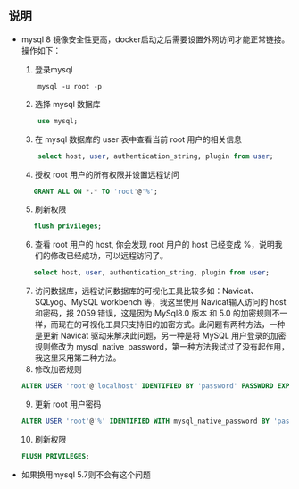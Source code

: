 ## 说明
- mysql 8 镜像安全性更高，docker启动之后需要设置外网访问才能正常链接。操作如下：

    1. 登录mysql
    ```shell
        mysql -u root -p
    ```
    2. 选择 mysql 数据库
    ```sql
        use mysql;
    ```
    3. 在 mysql 数据库的 user 表中查看当前 root 用户的相关信息
    ```sql
        select host, user, authentication_string, plugin from user; 
    ```
    4. 授权 root 用户的所有权限并设置远程访问
    ```sql
       GRANT ALL ON *.* TO 'root'@'%';
    ```
    5. 刷新权限
    ```sql
       flush privileges;
    ```
    6. 查看 root 用户的 host, 你会发现 root 用户的 host 已经变成 %，说明我们的修改已经成功，可以远程访问了。
    ```sql
       select host, user, authentication_string, plugin from user; 
    ```
    7. 访问数据库，远程访问数据库的可视化工具比较多如：Navicat、SQLyog、MySQL workbench 等，我这里使用 Navicat输入访问的 host 和密码，报 2059 错误，这是因为 MySql8.0 版本 和 5.0 的加密规则不一样，而现在的可视化工具只支持旧的加密方式。此问题有两种方法，一种是更新 Navicat 驱动来解决此问题，另一种是将 MySQL 用户登录的加密规则修改为 mysql_native_password，第一种方法我试过了没有起作用，我这里采用第二种方法。
    8. 修改加密规则
    ```sql
    ALTER USER 'root'@'localhost' IDENTIFIED BY 'password' PASSWORD EXPIRE NEVER; 
    ```
    9. 更新 root 用户密码
    ```sql
    ALTER USER 'root'@'%' IDENTIFIED WITH mysql_native_password BY 'password'; 
    ```
    10. 刷新权限
    ```sql
    FLUSH PRIVILEGES; 
    ```
- 如果换用mysql 5.7则不会有这个问题
    

